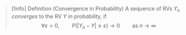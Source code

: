 >[!info] Definition (Convergence in Probability)
>A sequence of RVs $Y_n$ *converges* to the RV $Y$ *in probability,* if
>$$\forall \varepsilon > 0,\quad\quad P(|Y_n - Y| \geq \varepsilon) \to 0 \quad\quad \text{as $n \to \infty$}$$ 



